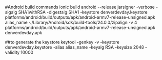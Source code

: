 #Android build commands
ionic build android --release
jarsigner -verbose -sigalg SHA1withRSA -digestalg SHA1 -keystore denverdevday.keystore platforms/android/build/outputs/apk/android-armv7-release-unsigned.apk alias_name
~/Library/Android/sdk/build-tools/24.0.0/zipalign -v 4 platforms/android/build/outputs/apk/android-armv7-release-unsigned.apk denverdevday.apk



##to generate the keystore
keytool -genkey -v -keystore denverdevday.keystore -alias alias_name -keyalg RSA -keysize 2048 -validity 10000